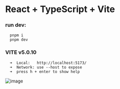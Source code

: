 # React + TypeScript + Vite


### run dev:
```
  pnpm i
  pnpm dev
```

### VITE v5.0.10
```
  ➜  Local:   http://localhost:5173/
  ➜  Network: use --host to expose
  ➜  press h + enter to show help
```

![image](https://github.com/minhphuc010194/get-text-image/assets/58540065/b6a968da-6b20-4b32-bcde-eb741cb472ab)
